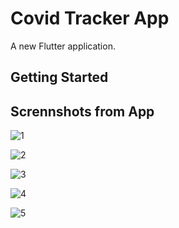 # Covid Tracker App 

A new Flutter application.

## Getting Started

Scrennshots from App 
--------------------

![1](https://user-images.githubusercontent.com/83150642/125686905-4831ca29-83e5-4f89-b5ad-be47ba5145e5.jpeg)

![2](https://user-images.githubusercontent.com/83150642/125687114-00527a25-d381-47d1-8e76-a5ae50af5102.jpeg)

![3](https://user-images.githubusercontent.com/83150642/125687157-d3774d94-229e-4838-9443-f860748581a8.jpeg)

![4](https://user-images.githubusercontent.com/83150642/125687178-f41ae42d-45bd-4a11-9db6-db3ea9f5674f.jpeg)

![5](https://user-images.githubusercontent.com/83150642/125687211-187fd29b-311e-4733-9af3-99e65984eb84.jpeg)
